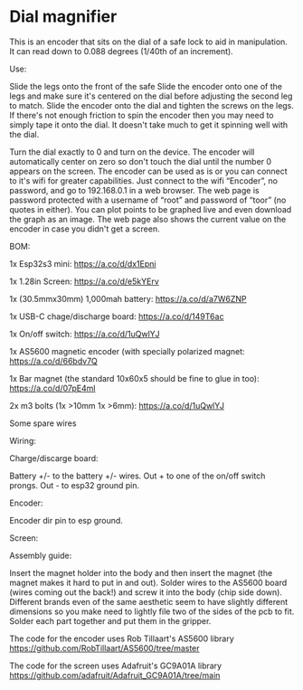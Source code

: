 # Dial magnifier


This is an encoder that sits on the dial of a safe lock to aid in manipulation. It can read down to 0.088 degrees (1/40th of an increment). 



Use:



Slide the legs onto the front of the safe
Slide the encoder onto one of the legs and make sure it's centered on the dial before adjusting the second leg to match.
Slide the encoder onto the dial and tighten the screws on the legs.
If there's not enough friction to spin the encoder then you may need to simply tape it onto the dial. It doesn't take much to get it spinning well with the dial.



Turn the dial exactly to 0 and turn on the device. The encoder will automatically center on zero so don't touch the dial until the number 0 appears on the screen. The encoder can be used as is or you can connect to it's wifi for greater capabilities. Just connect to the wifi “Encoder”, no password, and go to 192.168.0.1 in a web browser. The web page is password protected with a username of “root” and password of “toor” (no quotes in either). You can plot points to be graphed live and even download the graph as an image. The web page also shows the current value on the encoder in case you didn't get a screen.



BOM: 



1x Esp32s3 mini: https://a.co/d/dx1Epni



1x 1.28in Screen: https://a.co/d/e5kYErv



1x (30.5mmx30mm) 1,000mah battery: https://a.co/d/a7W6ZNP



1x USB-C chage/discharge board: https://a.co/d/149T6ac



1x On/off switch: https://a.co/d/1uQwlYJ



1x AS5600 magnetic encoder (with specially polarized magnet: https://a.co/d/66bdv7Q



1x Bar magnet (the standard 10x60x5 should be fine to glue in too): https://a.co/d/07pE4ml



2x m3 bolts (1x >10mm 1x >6mm): https://a.co/d/1uQwlYJ



Some spare wires



Wiring: 



Charge/discarge board: 

Battery +/- to the battery +/- wires.
Out + to one of the on/off switch prongs.
Out - to esp32 ground pin.



Encoder: 

Encoder dir pin to esp ground. 



Screen: 





Assembly guide:



Insert the magnet holder into the body and then insert the magnet (the magnet makes it hard to put in and out).
Solder wires to the AS5600 board (wires coming out the back!) and screw it into the body (chip side down). Different brands even of the same aesthetic seem to have slightly different dimensions so you make need to lightly file two of the sides of the pcb to fit.
Solder each part together and put them in the gripper.



The code for the encoder uses Rob Tillaart's AS5600 library https://github.com/RobTillaart/AS5600/tree/master



The code for the screen uses Adafruit's GC9A01A library https://github.com/adafruit/Adafruit_GC9A01A/tree/main

